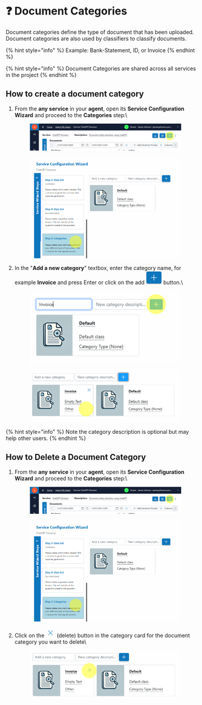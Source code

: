# ❓ Document Categories

Document categories define the type of document that has been uploaded. Document categories are also used by classifiers to classify documents.

{% hint style="info" %}
Example: Bank-Statement, ID, or Invoice
{% endhint %}

{% hint style="info" %}
Document Categories are shared across all services in the project
{% endhint %}

## How to create a document category

1.  From the **any service** in your **agent**, open its **Service Configuration Wizard** and proceed to the **Categories** step:\


    <div align="left"><figure><img src="../.gitbook/assets/image (1) (1).png" alt=""><figcaption></figcaption></figure></div>



    <figure><img src="../.gitbook/assets/image (2) (1).png" alt=""><figcaption></figcaption></figure>
2.  In the "**Add a new category**" textbox, enter the category name, for example **Invoice** and press Enter or click on the add ![](<../.gitbook/assets/image (4).png>) button.\


    <div align="left"><figure><img src="../.gitbook/assets/image (6).png" alt=""><figcaption></figcaption></figure></div>



    <div align="left"><figure><img src="../.gitbook/assets/image (8).png" alt=""><figcaption></figcaption></figure></div>

{% hint style="info" %}
Note the category description is optional but may help other users.
{% endhint %}

## How to Delete a Document Category

1.  From the **any service** in your **agent**, open its **Service Configuration Wizard** and proceed to the **Categories** step:\


    <figure><img src="../.gitbook/assets/image (1) (1).png" alt=""><figcaption></figcaption></figure>



    <figure><img src="../.gitbook/assets/image (2) (1).png" alt=""><figcaption></figcaption></figure>
2.  Click on the ![](<../.gitbook/assets/image (9).png>) (delete) button in the category card for the document category you want to delete\


    <div align="left"><figure><img src="../.gitbook/assets/image (10).png" alt=""><figcaption></figcaption></figure></div>
